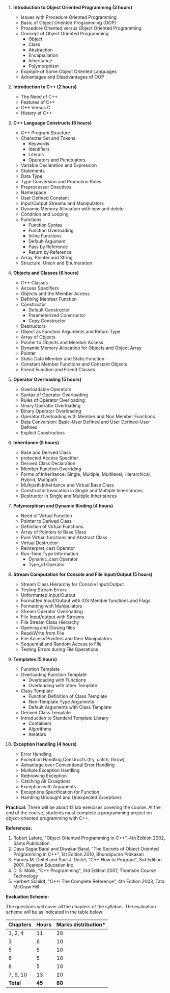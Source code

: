 1. **Introduction to Object Oriented Programming (3 hours)**
    * Issues with Procedure Oriented Programming
    * Basic of Object Oriented Programming (OOP)
    * Procedure Oriented versus Object Oriented Programming
    * Concept of Object Oriented Programming
        * Object
        * Class
        * Abstraction
        * Encapsulation
        * Inheritance
        * Polymorphism
    * Example of Some Object Oriented Languages
    * Advantages and Disadvantages of OOP

2. **Introduction to C++ (2 hours)**
    * The Need of C++
    * Features of C++
    * C++ Versus C
    * History of C++

3. **C++ Language Constructs (6 hours)**
    * C++ Program Structure
    * Character Set and Tokens
        * Keywords
        * Identifiers
        * Literals
        * Operators and Punctuators
    * Variable Declaration and Expression
    * Statements
    * Data Type
    * Type Conversion and Promotion Rules
    * Preprocessor Directives
    * Namespace
    * User Defined Constant
    * Input/Output Streams and Manipulators
    * Dynamic Memory Allocation with new and delete
    * Condition and Looping
    * Functions
        * Function Syntax
        * Function Overloading
        * Inline Functions
        * Default Argument
        * Pass by Reference
        * Return by Reference
    * Array, Pointer and String
    * Structure, Union and Enumeration

4. **Objects and Classes (6 hours)**
    * C++ Classes
    * Access Specifiers
    * Objects and the Member Access
    * Defining Member Function
    * Constructor
        * Default Constructor
        * Parameterized Constructor
        * Copy Constructor
    * Destructors
    * Object as Function Arguments and Return Type
    * Array of Objects
    * Pointer to Objects and Member Access
    * Dynamic Memory Allocation for Objects and Object Array
    * Pointer
    * Static Data Member and Static Function
    * Constant Member Functions and Constant Objects
    * Friend Function and Friend Classes

5. **Operator Overloading (5 hours)**
    * Overloadable Operators
    * Syntax of Operator Overloading
    * Rules of Operator Overloading
    * Unary Operator Overloading
    * Binary Operator Overloading
    * Operator Overloading with Member and Non Member Functions
    * Data Conversion: Basic–User Defined and User Defined–User Defined
    * Explicit Constructors

6. **Inheritance (5 hours)**
    * Base and Derived Class
    * protected Access Specifier
    * Derived Class Declaration
    * Member Function Overriding
    * Forms of Inheritance: Single, Multiple, Multilevel, Hierarchical, Hybrid, Multipath
    * Multipath Inheritance and Virtual Base Class
    * Constructor Invocation in Single and Multiple Inheritances
    * Destructor in Single and Multiple Inheritances

7. **Polymorphism and Dynamic Binding (4 hours)**
    * Need of Virtual Function
    * Pointer to Derived Class
    * Definition of Virtual Functions
    * Array of Pointers to Base Class
    * Pure Virtual functions and Abstract Class
    * Virtual Destructor
    * Reinterpret_cast Operator
    * Run-Time Type Information
        * Dynamic_cast Operator
        * Type_id Operator

8. **Stream Computation for Console and File Input/Output (5 hours)**
    * Stream Class Hierarchy for Console Input/Output
    * Testing Stream Errors
    * Unformatted Input/Output
    * Formatted Input/Output with IOS Member functions and Flags
    * Formatting with Manipulators
    * Stream Operator Overloading
    * File Input/output with Streams
    * File Stream Class Hierarchy
    * Opening and Closing files
    * Read/Write from File
    * File Access Pointers and their Manipulators
    * Sequential and Random Access to File
    * Testing Errors during File Operations

9. **Templates (5 hours)**
    * Function Template
    * Overloading Function Template
        * Overloading with Functions
        * Overloading with other Template
    * Class Template
        * Function Definition of Class Template
        * Non-Template Type Arguments
        * Default Arguments with Class Template
    * Derived Class Template
    * Introduction to Standard Template Library
        * Containers
        * Algorithms
        * Iterators

10. **Exception Handling (4 hours)**
    * Error Handling
    * Exception Handling Constructs (try, catch, throw)
    * Advantage over Conventional Error Handling
    * Multiple Exception Handling
    * Rethrowing Exception
    * Catching All Exceptions
    * Exception with Arguments
    * Exceptions Specification for Function
    * Handling Uncaught and Unexpected Exceptions

**Practical:**
There will be about 12 lab exercises covering the course. At the end of the course, students must complete a programming project on object-oriented programming with C++.

**References:**

1. Robert Lafore, "Object Oriented Programming in C++", 4th Edition 2002, Sams Publication
2. Daya Sagar Baral and Diwakar Baral, "The Secrets of Object Oriented Programming in C++", 1st Edition 2010, Bhundipuran Prakasan
3. Harvey M. Deitel and Paul J. Deitel, "C++ How to Program", 3rd Edition 2001, Pearson Education Inc.
4. D. S. Malik, "C++ Programming", 3rd Edition 2007, Thomson Course Technology
5. Herbert Schildt, "C++: The Complete Reference", 4th Edition 2003, Tata McGraw Hill

**Evaluation Scheme:**

The questions will cover all the chapters of the syllabus. The evaluation scheme will be as indicated in the table below:

| Chapters  | Hours  | Marks distribution* |
| --------- | ------ | ------------------- |
| 1, 2, 4   | 11     | 20                  |
| 3         | 6      | 10                  |
| 5         | 5      | 10                  |
| 6         | 5      | 10                  |
| 8         | 5      | 10                  |
| 7, 9, 10  | 13     | 20                  |
| **Total** | **45** | **80**              |

